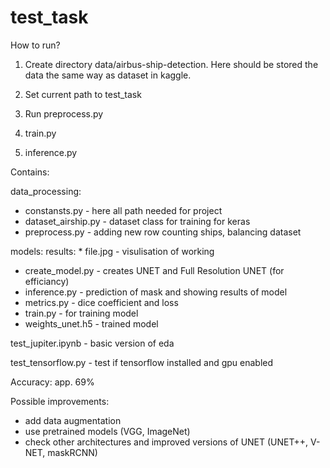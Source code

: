 # test_task
How to run?

1. Create directory data/airbus-ship-detection. Here should be stored the data the same way as dataset in kaggle.

2. Set current path to test_task

3. Run preprocess.py

4. train.py

5. inference.py








Contains:

data_processing:

* constansts.py - here all path needed for project
* dataset_airship.py - dataset class for training for keras
* preprocess.py - adding new row counting ships, balancing dataset

models:
  results:
    * file.jpg - visulisation of working
* create_model.py - creates UNET and Full Resolution UNET (for efficiancy)
* inference.py - prediction of mask and showing results of model
* metrics.py - dice coefficient and loss
* train.py - for training model
* weights_unet.h5 - trained model

test_jupiter.ipynb - basic version of eda

test_tensorflow.py - test if tensorflow installed and gpu enabled

Accuracy: app. 69%





Possible improvements:
  * add data augmentation 
  * use pretrained models (VGG, ImageNet)
  * check other architectures and improved versions of UNET (UNET++, V-NET, maskRCNN)
